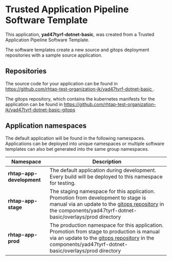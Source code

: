 # Trusted Application Pipeline Software Template

This application, **yad47tyrf-dotnet-basic**, was created from a Trusted Application Pipeline Software Template.

The software templates create a new source and gitops deployment repositories with a sample source application. 

## Repositories

The source code for your application can be found in [https://github.com/rhtap-test-organization-jk/yad47tyrf-dotnet-basic ](https://github.com/rhtap-test-organization-jk/yad47tyrf-dotnet-basic ).
 
The gitops repository, which contains the kubernetes manifests for the application can be found in 
[https://github.com/rhtap-test-organization-jk/yad47tyrf-dotnet-basic-gitops ](https://github.com/rhtap-test-organization-jk/yad47tyrf-dotnet-basic-gitops ) 

## Application namespaces 

The default application will be found in the following namespaces. Applications can be deployed into unique namespaces or multiple software templates can also bet generated into the same group namespaces.  

|  Namespace   |  Description   |  
| -------- | -------- |   
| **rhtap-app-development** | The default application during development. Every build will be deployed to this namespace for testing. | 
| **rhtap-app-stage** | The staging namespace for this application. Promotion from development to stage is manual via an update to the [gitops repository](https://github.com/rhtap-test-organization-jk/yad47tyrf-dotnet-basic-gitops ) in the components/yad47tyrf-dotnet-basic/overlays/prod directory |  
| **rhtap-app-prod** | The production namespace for this application. Promotion from stage to production is manual via an update to the [gitops repository](https://github.com/rhtap-test-organization-jk/yad47tyrf-dotnet-basic-gitops ) in the components/yad47tyrf-dotnet-basic/overlays/prod directory | 